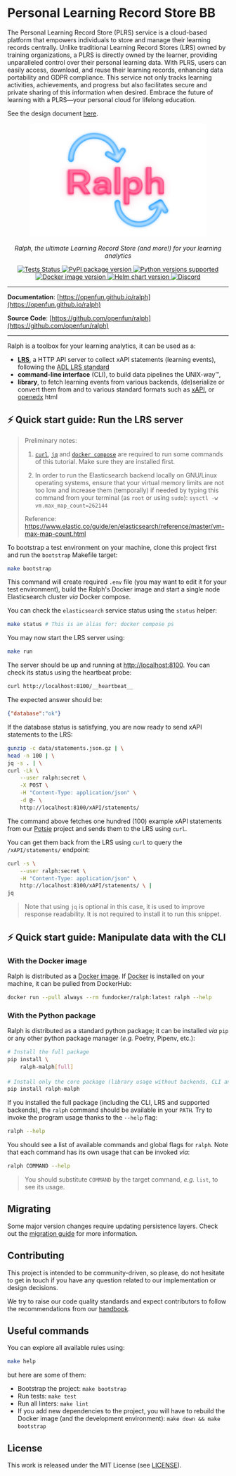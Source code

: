 # Personal Learning Record Store BB
The Personal Learning Record Store (PLRS) service is a cloud-based platform that empowers individuals to store and manage their learning records centrally. Unlike traditional Learning Record Stores (LRS) owned by training organizations, a PLRS is directly owned by the learner, providing unparalleled control over their personal learning data. With PLRS, users can easily access, download, and reuse their learning records, enhancing data portability and GDPR compliance. This service not only tracks learning activities, achievements, and progress but also facilitates secure and private sharing of this information when desired. Embrace the future of learning with a PLRS—your personal cloud for lifelong education.

See the design document [here](docs/design-document.md).

<p align="center">
  <a href="https://openfun.github.io/ralph"><img src="https://raw.githubusercontent.com/openfun/logos/main/ralph/ralph-color-dark.png" alt="Ralph logo" width="400"></a>
</p>

<p align="center">
    <em>Ralph, the ultimate Learning Record Store (and more!) for your learning analytics</em>
</p>

<p align="center">
<a href="https://circleci.com/gh/openfun/ralph/tree/main">
    <img src="https://img.shields.io/circleci/build/gh/openfun/ralph/main?label=Tests&logo=circleci" alt="Tests Status">
</a>
<a href="https://pypi.org/project/ralph-malph">
    <img src="https://img.shields.io/pypi/v/ralph-malph?label=PyPI+package" alt="PyPI package version">
</a>
<a href="https://pypi.org/project/ralph-malph">
    <img src="https://img.shields.io/pypi/pyversions/ralph-malph?label=Python" alt="Python versions supported">
</a>
<a href="https://hub.docker.com/r/fundocker/ralph/tags">
    <img src="https://img.shields.io/docker/v/fundocker/ralph/latest?label=Docker+image" alt="Docker image version">
</a>
<a href="https://hub.docker.com/r/openfuncharts/ralph/tags">
    <img src="https://img.shields.io/docker/v/openfuncharts/ralph?label=Helm+chart&color=blue" alt="Helm chart version">
</a>
<a href="https://discord.gg/vYx6YWxJCS">
    <img src="https://img.shields.io/discord/1082704478463082496?label=Discord&logo=discord&style=shield" alt="Discord">
</a>
</p>

---

**Documentation**: [https://openfun.github.io/ralph](https://openfun.github.io/ralph)

**Source Code**: [https://github.com/openfun/ralph](https://github.com/openfun/ralph)

---

Ralph is a toolbox for your learning analytics, it can be used as a:

- **[LRS](https://en.wikipedia.org/wiki/Learning_Record_Store)**, a HTTP API server to collect xAPI statements (learning events), following the [ADL LRS standard](https://github.com/adlnet/xAPI-Spec/blob/master/xAPI-Communication.md#partthree)
- **command-line interface** (CLI), to build data pipelines the UNIX-way™️,
- **library**, to fetch learning events from various backends, (de)serialize or
    convert them from and to various standard formats such as
    [xAPI](https://adlnet.gov/projects/xapi/), or
    [openedx](https://docs.openedx.org/en/latest/developers/references/internal_data_formats/tracking_logs/index) html

## ⚡️ Quick start guide: Run the LRS server

> Preliminary notes:
>
> 1. [`curl`](https://curl.se), [`jq`](https://stedolan.github.io/jq/) and
>    [`docker compose`](https://docs.docker.com/compose/) are required to run
>    some commands of this tutorial. Make sure they are installed first.
>
> 2. In order to run the Elasticsearch backend locally on GNU/Linux operating
>    systems, ensure that your virtual memory limits are not too low and
>    increase them (temporally) if needed by typing this command from your
>    terminal (as `root` or using `sudo`): `sysctl -w vm.max_map_count=262144`
>
> Reference:
> https://www.elastic.co/guide/en/elasticsearch/reference/master/vm-max-map-count.html

To bootstrap a test environment on your machine, clone this project first and
run the `bootstrap` Makefile target:

```bash
make bootstrap
```

This command will create required `.env` file (you may want to edit it for your
test environment), build the Ralph's Docker image and start a single node
Elasticsearch cluster _via_ Docker compose.

You can check the `elasticsearch` service status using the `status` helper:

```bash
make status # This is an alias for: docker compose ps
```

You may now start the LRS server using:

```bash
make run
```

The server should be up and running at
[http://localhost:8100](http://localhost:8100). You can check its status using
the heartbeat probe:

```bash
curl http://localhost:8100/__heartbeat__
```

The expected answer should be:

```json
{"database":"ok"}
```

If the database status is satisfying, you are now ready to send xAPI statements
to the LRS:

```bash
gunzip -c data/statements.json.gz | \
head -n 100 | \
jq -s . | \
curl -Lk \
    --user ralph:secret \
    -X POST \
    -H "Content-Type: application/json" \
    -d @- \
    http://localhost:8100/xAPI/statements/
```

The command above fetches one hundred (100) example xAPI statements from our
[Potsie](https://github.com/openfun/potsie) project and sends them to the LRS
using `curl`.

You can get them back from the LRS using `curl` to query the
`/xAPI/statements/` endpoint:

```bash
curl -s \
    --user ralph:secret \
    -H "Content-Type: application/json" \
    http://localhost:8100/xAPI/statements/ \ |
jq
```

> Note that using `jq` is optional in this case, it is used to improve response
> readability. It is not required to install it to run this snippet.

## ⚡️ Quick start guide: Manipulate data with the CLI

### With the Docker image

Ralph is distributed as a [Docker
image](https://hub.docker.com/repository/docker/fundocker/ralph). If
[Docker](https://docs.docker.com/get-docker/) is installed on your machine, it
can be pulled from DockerHub:

```bash
docker run --pull always --rm fundocker/ralph:latest ralph --help
```

### With the Python package

Ralph is distributed as a standard python package; it can be installed _via_
`pip` or any other python package manager (_e.g._ Poetry, Pipenv, etc.):

```bash
# Install the full package
pip install \
    ralph-malph[full]

# Install only the core package (library usage without backends, CLI and LRS)
pip install ralph-malph
```

If you installed the full package (including the CLI, LRS and supported
backends), the `ralph` command should be available in your `PATH`. Try to
invoke the program usage thanks to the `--help` flag:

```bash
ralph --help
```

You should see a list of available commands and global flags for `ralph`. Note
that each command has its own usage that can be invoked _via_:

```bash
ralph COMMAND --help
```

> You should substitute `COMMAND` by the target command, _e.g._ `list`, to see
> its usage.

## Migrating

Some major version changes require updating persistence layers. Check out the [migration guide](https://github.com/openfun/ralph/blob/main/UPGRADE.md) for more information.

## Contributing

This project is intended to be community-driven, so please, do not hesitate to
get in touch if you have any question related to our implementation or design
decisions.

We try to raise our code quality standards and expect contributors to follow
the recommendations from our
[handbook](https://handbook.openfun.fr).

## Useful commands


You can explore all available rules using:

```bash
make help
```
but here are some of them:

- Bootstrap the project: `make bootstrap`
- Run tests: `make test`
- Run all linters: `make lint`
- If you add new dependencies to the project, you will have to rebuild the Docker
image (and the development environment): `make down && make bootstrap`

## License

This work is released under the MIT License (see [LICENSE](./LICENSE.md)).

